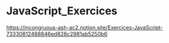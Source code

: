 # JavaScript_Exercices

https://incongruous-ash-ac2.notion.site/Exercices-JavaScript-73330812488846ed828c2981ab5250b6
